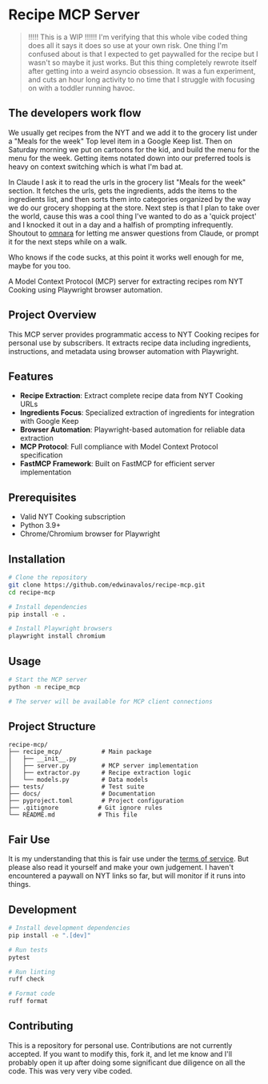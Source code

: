 # Recipe MCP Server

> !!!!! This is a WIP !!!!!! I'm verifying that this whole vibe coded thing does all it says it does so use at your own risk. One thing I'm confused about is that I expected to get paywalled for the recipe but I wasn't so maybe it just works. But this thing completely rewrote itself after getting into a weird asyncio obsession. It was a fun experiment, and cuts an hour long activity to no time that I struggle with focusing on with a toddler running havoc.

## The developers work flow

We usually get recipes from the NYT and we add it to the grocery list under a "Meals for the week" Top level item in a Google Keep list. Then on Saturday morning we put on cartoons for the kid, and build the menu for the menu for the week. Getting items notated down into our preferred tools is heavy on context switching which is what I'm bad at.

In Claude I ask it to read the urls in the grocery list "Meals for the week" section. It fetches the urls, gets the ingredients, adds the items to the ingredients list, and then sorts them into categories organized by the way we do our grocery shopping at the store. Next step is that I plan to take over the world, cause this was a cool thing I've wanted to do as a 'quick project' and I knocked it out in a day and a halfish of prompting infrequently. Shoutout to [omnara](https://github.com/omnara-ai/omnara) for letting me answer questions from Claude, or prompt it for the next steps while on a walk.

Who knows if the code sucks, at this point it works well enough for me, maybe for you too.

A Model Context Protocol (MCP) server for extracting recipes rom NYT Cooking using Playwright browser automation.

## Project Overview

This MCP server provides programmatic access to NYT Cooking recipes for personal use by subscribers. It extracts recipe data including ingredients, instructions, and metadata using browser automation with Playwright.

## Features

- **Recipe Extraction**: Extract complete recipe data from NYT Cooking URLs
- **Ingredients Focus**: Specialized extraction of ingredients for integration with Google Keep
- **Browser Automation**: Playwright-based automation for reliable data extraction
- **MCP Protocol**: Full compliance with Model Context Protocol specification
- **FastMCP Framework**: Built on FastMCP for efficient server implementation

## Prerequisites

- Valid NYT Cooking subscription
- Python 3.9+
- Chrome/Chromium browser for Playwright

## Installation

```bash
# Clone the repository
git clone https://github.com/edwinavalos/recipe-mcp.git
cd recipe-mcp

# Install dependencies
pip install -e .

# Install Playwright browsers
playwright install chromium
```

## Usage

```bash
# Start the MCP server
python -m recipe_mcp

# The server will be available for MCP client connections
```

## Project Structure

```
recipe-mcp/
├── recipe_mcp/           # Main package
│   ├── __init__.py
│   ├── server.py         # MCP server implementation
│   ├── extractor.py      # Recipe extraction logic
│   └── models.py         # Data models
├── tests/                # Test suite
├── docs/                 # Documentation
├── pyproject.toml        # Project configuration
├── .gitignore           # Git ignore rules
└── README.md            # This file
```

## Fair Use

It is my understanding that this is fair use under the [terms of service](https://help.nytimes.com/115014893428-Terms-of-Service). But please also read it yourself and make your own judgement. I haven't encountered a paywall on NYT links so far, but will monitor if it runs into things.


## Development

```bash
# Install development dependencies
pip install -e ".[dev]"

# Run tests
pytest

# Run linting
ruff check

# Format code
ruff format
```

## Contributing

This is a repository for personal use. Contributions are not currently accepted. If you want to modify this, fork it, and let me know and I'll probably open it up after doing some significant due diligence on all the code. This was very very vibe coded.

